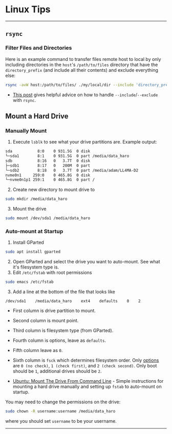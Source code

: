 # Linux Tips

--------------------------------------------------------------------------------------------------------

## `rsync`
### Filter Files and Directories

Here is an example command to transfer files remote host to local by only including directories in the `host`'s `/path/to/files` directory that have the `directory_prefix` (and include all their contents) and exclude everything else:
```bash
rsync -avW host:/path/to/files/ ./my/local/dir --include 'directory_prefix*/***' --exclude '*'
```
  * [This post](https://unix.stackexchange.com/a/2503/114564) gives helpful advice on how to handle `--include`/`--exclude` with `rsync`.


## Mount a Hard Drive
### Manually Mount
1. Execute `lsblk` to see what your drive partitions are. Example output:
```bash
sda           8:0    0 931.5G  0 disk 
└─sda1        8:1    0 931.5G  0 part /media/data_haro
sdb           8:16   0   3.7T  0 disk 
├─sdb1        8:17   0   200M  0 part 
└─sdb2        8:18   0   3.7T  0 part /media/adam/LL4MA-D2
nvme0n1     259:0    0 465.8G  0 disk 
└─nvme0n1p1 259:1    0 465.8G  0 part /
```
2. Create new directory to mount drive to
```bash
sudo mkdir /media/data_haro
```
3. Mount the drive
```bash
sudo mount /dev/sda1 /media/data_haro
```
### Auto-mount at Startup
1. Install GParted
```bash
sudo apt install gparted
```
2. Open GParted and select the drive you want to auto-mount. See what it's filesystem type is.
3. Edit `/etc/fstab` with root permissions
```bash
sudo emacs /etc/fstab
```
3. Add a line at the bottom of the file that looks like
```
/dev/sda1    /media/data_haro    ext4    defaults    0    2
```
  * First column is drive partition to mount.
  * Second column is mount point.
  * Third column is filesystem type (from GParted).
  * Fourth column is options, leave as `defaults`.
  * Fifth column leave as `0`.
  * Sixth column is `fsck` which determines filesystem order. Only [options](https://help.ubuntu.com/community/Fstab#Pass_.28fsck_order.29) are `0 (no check)`, `1 (check first)`, and `2 (check second)`. Only boot should be `1`, additional drives should be `2`. 

  * [Ubuntu: Mount The Drive From Command Line](https://www.cyberciti.biz/faq/mount-drive-from-command-line-ubuntu-linux/) - Simple instructions for mounting a hard drive manually and setting up `fstab` to auto-mount on startup.
  
You may need to change the permissions on the drive:
```bash
sudo chown -R username:username /media/data_haro
```
where you should set `username` to be your username.

--------------------------------------------------------------------------------------------------------
